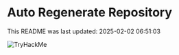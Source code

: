 # Auto Regenerate Repository

This README was last updated: 2025-02-02 06:51:03

 ![TryHackMe](https://tryhackme.com/badge/533634)